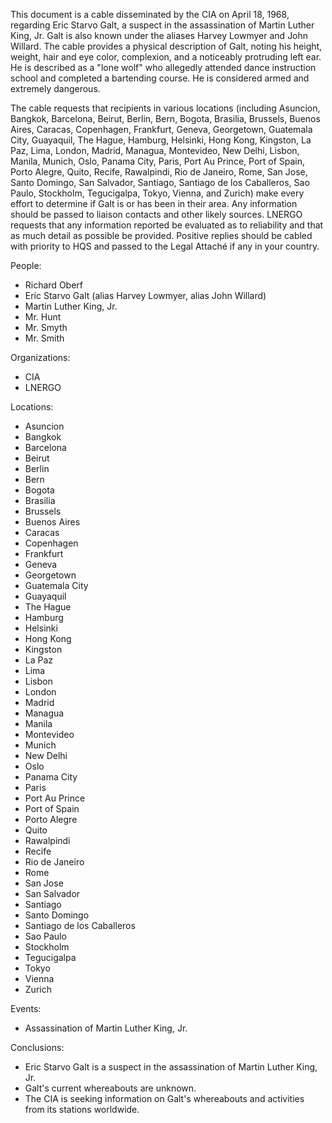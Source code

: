 This document is a cable disseminated by the CIA on April 18, 1968, regarding Eric Starvo Galt, a suspect in the assassination of Martin Luther King, Jr. Galt is also known under the aliases Harvey Lowmyer and John Willard. The cable provides a physical description of Galt, noting his height, weight, hair and eye color, complexion, and a noticeably protruding left ear. He is described as a "lone wolf" who allegedly attended dance instruction school and completed a bartending course. He is considered armed and extremely dangerous.

The cable requests that recipients in various locations (including Asuncion, Bangkok, Barcelona, Beirut, Berlin, Bern, Bogota, Brasilia, Brussels, Buenos Aires, Caracas, Copenhagen, Frankfurt, Geneva, Georgetown, Guatemala City, Guayaquil, The Hague, Hamburg, Helsinki, Hong Kong, Kingston, La Paz, Lima, London, Madrid, Managua, Montevideo, New Delhi, Lisbon, Manila, Munich, Oslo, Panama City, Paris, Port Au Prince, Port of Spain, Porto Alegre, Quito, Recife, Rawalpindi, Rio de Janeiro, Rome, San Jose, Santo Domingo, San Salvador, Santiago, Santiago de los Caballeros, Sao Paulo, Stockholm, Tegucigalpa, Tokyo, Vienna, and Zurich) make every effort to determine if Galt is or has been in their area. Any information should be passed to liaison contacts and other likely sources. LNERGO requests that any information reported be evaluated as to reliability and that as much detail as possible be provided. Positive replies should be cabled with priority to HQS and passed to the Legal Attaché if any in your country.

People:

*   Richard Oberf
*   Eric Starvo Galt (alias Harvey Lowmyer, alias John Willard)
*   Martin Luther King, Jr.
*   Mr. Hunt
*   Mr. Smyth
*   Mr. Smith

Organizations:

*   CIA
*   LNERGO

Locations:

*   Asuncion
*   Bangkok
*   Barcelona
*   Beirut
*   Berlin
*   Bern
*   Bogota
*   Brasilia
*   Brussels
*   Buenos Aires
*   Caracas
*   Copenhagen
*   Frankfurt
*   Geneva
*   Georgetown
*   Guatemala City
*   Guayaquil
*   The Hague
*   Hamburg
*   Helsinki
*   Hong Kong
*   Kingston
*   La Paz
*   Lima
*   Lisbon
*   London
*   Madrid
*   Managua
*   Manila
*   Montevideo
*   Munich
*   New Delhi
*   Oslo
*   Panama City
*   Paris
*   Port Au Prince
*   Port of Spain
*   Porto Alegre
*   Quito
*   Rawalpindi
*   Recife
*   Rio de Janeiro
*   Rome
*   San Jose
*   San Salvador
*   Santiago
*   Santo Domingo
*   Santiago de los Caballeros
*   Sao Paulo
*   Stockholm
*   Tegucigalpa
*   Tokyo
*   Vienna
*   Zurich

Events:

*   Assassination of Martin Luther King, Jr.

Conclusions:

*   Eric Starvo Galt is a suspect in the assassination of Martin Luther King, Jr.
*   Galt's current whereabouts are unknown.
*   The CIA is seeking information on Galt's whereabouts and activities from its stations worldwide.
